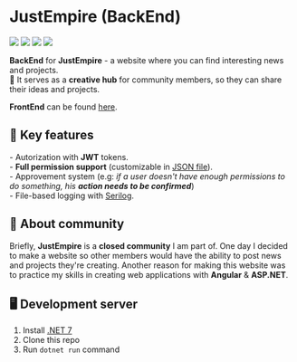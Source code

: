 <h1><div>JustEmpire (BackEnd)</div></h1>
<p>
  <a href="https://dotnet.microsoft.com/en-us/apps/aspnet"><img src="https://img.shields.io/badge/ASP.NET-gray?color=2A4FBD&logo=dotnet" /></a>
  <a href="https://www.sqlite.org/"><img src="https://img.shields.io/badge/SQLite-gray?color=488BB5&logo=sqlite" /></a>
  <a href="https://learn.microsoft.com/en-us/ef/core/"><img src="https://img.shields.io/badge/EF_Core-gray?color=F07427&logo=dotnet" /></a>
  <a href="https://serilog.net/"><img src="https://img.shields.io/badge/Serilog-gray?color=f5230c" /></a>
</p>

<b>BackEnd</b> for <b>JustEmpire</b> - a website where you can find interesting news and projects. <br>
🌌 It serves as a <b>creative hub</b> for community members, so they can share their ideas and projects.

<b>FrontEnd</b> can be found <a href="https://github.com/MrQuackDuck/JustEmpireFrontend/">here</a>.

## 🌠 Key features

\- Autorization with <b>JWT</b> tokens. <br>
\- <b>Full permission support</b> (customizable in <a href="https://github.com/MrQuackDuck/JustEmpireBackend/blob/master/JustEmpire/Ranks.json">JSON file</a>). <br>
\- Approvement system (e.g: <i>if a user doesn't have enough permissions to do something, his <b>action needs to be confirmed</b></i>)<br>
\- File-based logging with <a href="https://serilog.net/">Serilog</a>. <br>

## 📃 About community

Briefly, <b>JustEmpire</b> is a <b>closed community</b> I am part of. 
One day I decided to make a website so other members would have the ability to post news and projects they're creating. 
Another reason for making this website was to practice my skills in creating web applications with <b>Angular</b> & <b>ASP.NET</b>.

## 🖥 Development server

1. Install <a href="https://dotnet.microsoft.com/en-us/download/dotnet/7.0">.NET 7</a>
2. Clone this repo
3. Run `dotnet run` command
